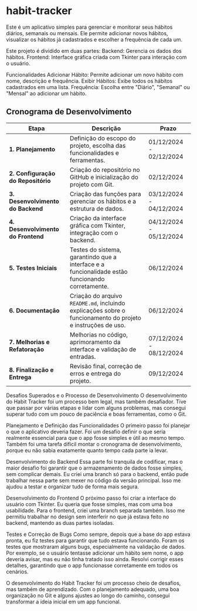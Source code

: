 ﻿# habit-tracker
Este é um aplicativo simples para gerenciar e monitorar seus hábitos diários, semanais ou mensais. Ele permite adicionar novos hábitos, visualizar os hábitos já cadastrados e escolher a frequência de cada um.

Este projeto é dividido em duas partes:
Backend: Gerencia os dados dos hábitos.
Frontend: Interface gráfica criada com Tkinter para interação com o usuário. 

Funcionalidades
Adicionar Hábito: Permite adicionar um novo hábito com nome, descrição e frequência.
Exibir Hábitos: Exibe todos os hábitos cadastrados em uma lista.
Frequência: Escolha entre "Diário", "Semanal" ou "Mensal" ao adicionar um hábito.

## Cronograma de Desenvolvimento

| **Etapa**                       | **Descrição**                                                              | **Prazo**               |
|----------------------------------|----------------------------------------------------------------------------|-------------------------|
| **1. Planejamento**              | Definição do escopo do projeto, escolha das funcionalidades e ferramentas. | 01/12/2024 - 02/12/2024 |
| **2. Configuração do Repositório** | Criação do repositório no GitHub e inicialização do projeto com Git.       | 02/12/2024              |
| **3. Desenvolvimento do Backend** | Criação das funções para gerenciar os hábitos e a estrutura de dados.       | 03/12/2024 - 04/12/2024 |
| **4. Desenvolvimento do Frontend** | Criação da interface gráfica com Tkinter, integração com o backend.        | 04/12/2024 - 05/12/2024 |
| **5. Testes Iniciais**           | Testes do sistema, garantindo que a interface e a funcionalidade estão funcionando corretamente. | 06/12/2024              |
| **6. Documentação**              | Criação do arquivo `README.md`, incluindo explicações sobre o funcionamento do projeto e instruções de uso. | 06/12/2024              |
| **7. Melhorias e Refatoração**   | Melhorias no código, aprimoramento da interface e validação de entradas.    | 07/12/2024 - 08/12/2024 |
| **8. Finalização e Entrega**     | Revisão final, correção de erros e entrega do projeto.                     | 09/12/2024              |

Desafios Superados e o Processo de Desenvolvimento
O desenvolvimento do Habit Tracker foi um processo bem legal, mas também desafiador. Tive que passar por várias etapas e lidar com alguns problemas, mas consegui superar tudo com um pouco de paciência e boas ferramentas, como o Git.

Planejamento e Definição das Funcionalidades
O primeiro passo foi planejar o que o aplicativo deveria fazer. Foi um desafio definir o que seria realmente essencial para que o app fosse simples e útil ao mesmo tempo. Também foi uma tarefa difícil montar o cronograma de desenvolvimento, porque eu não sabia exatamente quanto tempo cada parte ia levar.

Desenvolvimento do Backend
Essa parte foi tranquila de codificar, mas o maior desafio foi garantir que o armazenamento de dados fosse simples, sem complicar demais. Eu criei uma branch só para o backend, então pude trabalhar nessa parte sem mexer no código da versão principal. Isso me ajudou a testar e organizar tudo de forma mais segura.

 Desenvolvimento do Frontend
O próximo passo foi criar a interface do usuário com Tkinter. Eu queria que fosse simples, mas com uma boa usabilidade.  Para o frontend, criei uma branch separada também. Isso me permitiu trabalhar no design sem interferir no que já estava feito no backend, mantendo as duas partes isoladas.

Testes e Correção de Bugs
Como sempre, depois que a base do app estava pronta, eu fiz testes para garantir que tudo estava funcionando. Foram os testes que mostraram alguns bugs, especialmente na validação de dados. Por exemplo, se o usuário tentasse adicionar um hábito sem nome, o app deveria avisar, mas eu não tinha tratado isso ainda. Resolvi corrigir esses detalhes, garantindo que o app funcionasse corretamente em todos os cenários.

O desenvolvimento do Habit Tracker foi um processo cheio de desafios, mas também de aprendizado. Com o planejamento adequado, uma boa organização no Git e alguns ajustes ao longo do caminho, consegui transformar a ideia inicial em um app funcional. 
